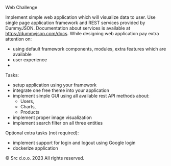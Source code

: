 Web Challenge

Implement simple web application which will visualize data to user. Use single page application framework and REST services provided by DummyJSON. Documentation about services is available at https://dummyjson.com/docs.
While designing web application pay extra attention on:
- using default framework components, modules, extra features which are available
- user experience
- 
Tasks:
- setup application using your framework
- integrate one free theme into your application
- implement simple GUI using all available rest API methods about:
  - Users,
  - Charts,
  - Products
- implement proper image visualization
- implement search filter on all three entities

Optional extra tasks (not required):
- implement support for login and logout using Google login
- dockerize application

© Src d.o.o. 2023 All rights reserved.
